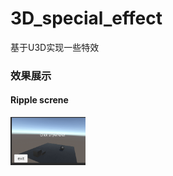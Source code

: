 # 3D_special_effect
基于U3D实现一些特效

### 效果展示

#### Ripple screne

<img src="https://github.com/NextoneX/3D_special_effect/blob/master/resource/demo.gif" width=120px height=auto />